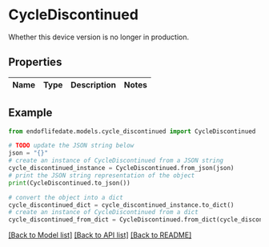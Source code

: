 # CycleDiscontinued

Whether this device version is no longer in production.

## Properties

Name | Type | Description | Notes
------------ | ------------- | ------------- | -------------

## Example

```python
from endoflifedate.models.cycle_discontinued import CycleDiscontinued

# TODO update the JSON string below
json = "{}"
# create an instance of CycleDiscontinued from a JSON string
cycle_discontinued_instance = CycleDiscontinued.from_json(json)
# print the JSON string representation of the object
print(CycleDiscontinued.to_json())

# convert the object into a dict
cycle_discontinued_dict = cycle_discontinued_instance.to_dict()
# create an instance of CycleDiscontinued from a dict
cycle_discontinued_from_dict = CycleDiscontinued.from_dict(cycle_discontinued_dict)
```
[[Back to Model list]](../README.md#documentation-for-models) [[Back to API list]](../README.md#documentation-for-api-endpoints) [[Back to README]](../README.md)


